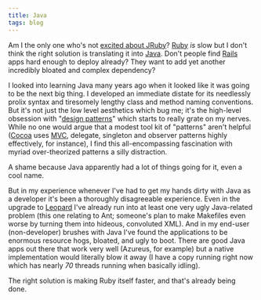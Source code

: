 ```yaml
---
title: Java
tags: blog
---
```


Am I the only one who's not [excited about JRuby](http://www.rubyinside.com/jruby-11-beta-1-released-faster-than-the-regular-ruby-interpreter-642.html)? [Ruby](http://typechecked.net/wiki/Ruby) _is_ slow but I don't think the right solution is translating it into [Java](http://typechecked.net/wiki/Java). Don't people find [Rails](http://typechecked.net/wiki/Rails) apps hard enough to deploy already? They want to add yet another incredibly bloated and complex dependency?

I looked into learning Java many years ago when it looked like it was going to be the next big thing. I developed an immediate distate for its needlessly prolix syntax and tiresomely lengthy class and method naming conventions. But it's not just the low level aesthetics which bug me; it's the high-level obsession with "[design patterns](http://en.wikipedia.org/wiki/Design_Patterns)" which starts to really grate on my nerves. While no one would argue that a modest tool kit of "patterns" aren't helpful ([Cocoa](http://typechecked.net/wiki/Cocoa) uses [MVC](http://typechecked.net/wiki/MVC), delegate, singleton and observer patterns highly effectively, for instance), I find this all-encompassing fascination with myriad over-theorized patterns a silly distraction.

A shame because Java apparently had a lot of things going for it, even a cool name.

But in my experience whenever I've had to get my hands dirty with Java as a developer it's been a thoroughly disagreeable experience. Even in the upgrade to [Leopard](http://typechecked.net/wiki/Leopard) I've already run into at least one very ugly Java-related problem (this one relating to Ant; someone's plan to make Makefiles even worse by turning them into hideous, convoluted XML). And in my end-user (non-developer) brushes with Java I've found the applications to be enormous resource hogs, bloated, and ugly to boot. There are good Java apps out there that work very well (Azureus, for example) but a native implementation would literally blow it away (I have a copy running right now which has nearly _70_ threads running when basically idling).

The right solution is making Ruby itself faster, and that's already being done.
